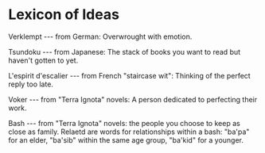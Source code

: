 # Lexicon of Ideas

Verklempt --- from German: Overwrought with emotion.

Tsundoku --- from Japanese: The stack of books you want to read but haven't gotten to yet.

L'espirit d'escalier --- from French "staircase wit": Thinking of the perfect reply too late.

Voker --- from "Terra Ignota" novels: A person dedicated to perfecting their work.

Bash --- from "Terra Ignota" novels: the people you choose to keep as close as family.
    Relaetd are words for relationships within a bash: "ba'pa" for an elder, "ba'sib" within the same age group, "ba'kid" for a younger.